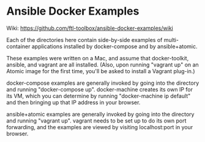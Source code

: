 # Ansible Docker Examples

Wiki: https://github.com/ftl-toolbox/ansible-docker-examples/wiki

Each of the directories here contain side-by-side examples of multi-container applications installed by docker-compose and by ansible+atomic.

These examples were written on a Mac, and assume that docker-toolkit, ansible, and vagrant are all installed.  (Also, upon running "vagrant up" on an Atomic image for the first time, you'll be asked to install a Vagrant plug-in.)

docker-compose examples are generally invoked by going into the directory and running "docker-compose up".  docker-machine creates its own IP for its VM, which you can determine by running "docker-machine ip default" and then bringing up that IP address in your browser.

ansible+atomic examples are generally invoked by going into the directory and running "vagrant up". vagrant needs to be set up to do its own port forwarding, and the examples are viewed by visiting localhost:port in your browser.


